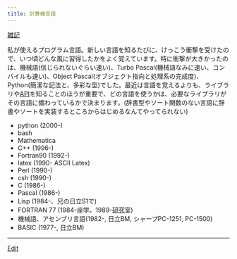 ```yaml
---
title: 計算機言語
---
```

[雑記](/雑記)

私が使えるプログラム言語。新しい言語を知るたびに、けっこう衝撃を受けたので、いつ頃どんな風に習得したかをよく覚えています。特に衝撃が大きかったのは、機械語(信じられないぐらい速い)、Turbo Pascal(機械語なみに速い、コンパイルも速い)、Object Pascal(オブジェクト指向と処理系の完成度)、Python(簡潔な記法と、多彩な型)でした。最近は言語を覚えるよりも、ライブラリや[API](/API)を知ることのほうが重要で、どの言語を使うかは、必要なライブラリがその言語に備わっているかで決まります。(辞書型やソート関数のない言語に辞書やソートを実装するところからはじめるなんてやってられない)

* python (2000-)
* bash
* Mathematica
* C++ (1996-)
* Fortran90 (1992-)
* latex (1990- ASCII Latex)
* Perl (1990-)
* csh (1990-)
* C (1986-)
* Pascal (1986-)
* Lisp (1984-、兄の日立S1で)
* FORTRAN 77 (1984-座学。1989-[研究](/研究)室)
* 機械語、アセンブリ言語(1982-, 日立BM, シャープPC-1251, PC-1500)
* BASIC (1977-, 日立BM)


----
[Edit](https://github.com/vitroid/vitroid.github.io/edit/master/MD/計算機言語.md)
